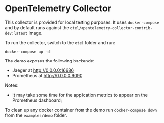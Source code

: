 # OpenTelemetry Collector 

This collector is provided for local testing purposes. It uses `docker-compose` and by default runs against the 
`otel/opentelemetry-collector-contrib-dev:latest` image. 

To run the collector, switch to the `otel` folder and run:

```shell
docker-compose up -d
```

The demo exposes the following backends:

- Jaeger at http://0.0.0.0:16686
- Prometheus at http://0.0.0.0:9090 

Notes:

- It may take some time for the application metrics to appear on the Prometheus
 dashboard;

To clean up any docker container from the demo run `docker-compose down` from 
the `examples/demo` folder.



